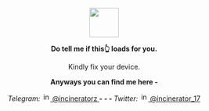 <p align="center">
	<img width="60" src="https://github.githubassets.com/images/spinners/octocat-spinner-64.gif">
<p align="center"><strong>Do tell me if this👆 loads for you.</strong></p>
<p align="center">Kindly fix your device.</p>
<p></p>
<p align="center"><strong>Anyways you can find me here -</strong></p>
<p align="center">
<i>Telegram:</i> <a href="https://t.me/incineratorz"> <img alt="incinerator" width="17px" src="https://upload.wikimedia.org/wikipedia/commons/8/82/Telegram_logo.svg" >   @incineratorz </a> <strong>  -  -  -  </strong> <i> Twitter: </i> <a href="https://twitter.com/incinerator_17"> <img alt="incinerator's twitter" width="17px" src="https://seeklogo.com/images/T/twitter-logo-A84FE9258E-seeklogo.com.png" > @incinerator_17 </a>
</p>
<p></p>
<p></p>
</p>

